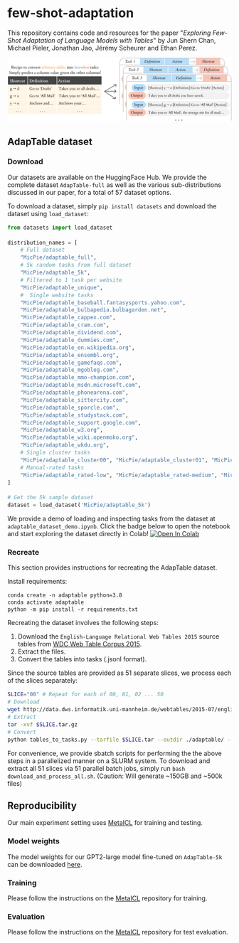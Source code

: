 # few-shot-adaptation
This repository contains code and resources for the paper "_Exploring Few-Shot Adaptation of Language Models with Tables_" by Jun Shern Chan, Michael Pieler, Jonathan Jao, Jérémy Scheurer and Ethan Perez.

![Tables-to-tasks](/img/tables_to_tasks.png)

## AdapTable dataset

### Download
Our datasets are available on the HuggingFace Hub. We provide the complete dataset `AdapTable-full` as well as the various sub-distributions discussed in our paper, for a total of 57 dataset options.

To download a dataset, simply `pip install datasets` and download the dataset using `load_dataset`:
```python
from datasets import load_dataset

distribution_names = [
    # Full dataset
    "MicPie/adaptable_full",
    # 5k random tasks from full dataset
    "MicPie/adaptable_5k",
    # Filtered to 1 task per website
    "MicPie/adaptable_unique",
    #  Single website tasks
    "MicPie/adaptable_baseball.fantasysports.yahoo.com",
    "MicPie/adaptable_bulbapedia.bulbagarden.net",
    "MicPie/adaptable_cappex.com",
    "MicPie/adaptable_cram.com",
    "MicPie/adaptable_dividend.com",
    "MicPie/adaptable_dummies.com",
    "MicPie/adaptable_en.wikipedia.org",
    "MicPie/adaptable_ensembl.org",
    "MicPie/adaptable_gamefaqs.com",
    "MicPie/adaptable_mgoblog.com",
    "MicPie/adaptable_mmo-champion.com",
    "MicPie/adaptable_msdn.microsoft.com",
    "MicPie/adaptable_phonearena.com",
    "MicPie/adaptable_sittercity.com",
    "MicPie/adaptable_sporcle.com",
    "MicPie/adaptable_studystack.com",
    "MicPie/adaptable_support.google.com",
    "MicPie/adaptable_w3.org",
    "MicPie/adaptable_wiki.openmoko.org",
    "MicPie/adaptable_wkdu.org",
    # Single cluster tasks
    "MicPie/adaptable_cluster00", "MicPie/adaptable_cluster01", "MicPie/adaptable_cluster02", "MicPie/adaptable_cluster03", "MicPie/adaptable_cluster04", "MicPie/adaptable_cluster05", "MicPie/adaptable_cluster06", "MicPie/adaptable_cluster07", "MicPie/adaptable_cluster08", "MicPie/adaptable_cluster09", "MicPie/adaptable_cluster10", "MicPie/adaptable_cluster11", "MicPie/adaptable_cluster12", "MicPie/adaptable_cluster13", "MicPie/adaptable_cluster14", "MicPie/adaptable_cluster15", "MicPie/adaptable_cluster16", "MicPie/adaptable_cluster17", "MicPie/adaptable_cluster18", "MicPie/adaptable_cluster19", "MicPie/adaptable_cluster20", "MicPie/adaptable_cluster21", "MicPie/adaptable_cluster22", "MicPie/adaptable_cluster23", "MicPie/adaptable_cluster24", "MicPie/adaptable_cluster25", "MicPie/adaptable_cluster26", "MicPie/adaptable_cluster27", "MicPie/adaptable_cluster28", "MicPie/adaptable_cluster29", "MicPie/adaptable_cluster-noise", 
    # Manual-rated tasks
    "MicPie/adaptable_rated-low", "MicPie/adaptable_rated-medium", "MicPie/adaptable_rated-high",
]

# Get the 5k sample dataset
dataset = load_dataset('MicPie/adaptable_5k')
```

We provide a demo of loading and inspecting tasks from the dataset at `adaptable_dataset_demo.ipynb`. Click the badge below to open the notebook and start exploring the dataset directly in Colab!
[![Open In Colab](https://colab.research.google.com/assets/colab-badge.svg)](https://colab.research.google.com/github/JunShern/few-shot-adaptation/blob/master/adaptable_dataset_demo.ipynb)


### Recreate

This section provides instructions for recreating the AdapTable dataset.

Install requirements:
```
conda create -n adaptable python=3.8
conda activate adaptable
python -m pip install -r requirements.txt
```

Recreating the dataset involves the following steps:
1. Download the `English-Language Relational Web Tables 2015` source tables from [WDC Web Table Corpus 2015](http://webdatacommons.org/webtables/2015/downloadInstructions.html).
2. Extract the files.
3. Convert the tables into tasks (.jsonl format).

Since the source tables are provided as 51 separate slices, we process each of the slices separately:
```bash
SLICE="00" # Repeat for each of 00, 01, 02 ... 50
# Download
wget http://data.dws.informatik.uni-mannheim.de/webtables/2015-07/englishCorpus/compressed/$SLICE.tar.gz
# Extract
tar -xvf $SLICE.tar.gz
# Convert
python tables_to_tasks.py --tarfile $SLICE.tar --outdir ./adaptable/ --max_source_files 10000
```

For convenience, we provide sbatch scripts for performing the the above steps in a parallelized manner on a SLURM system. To download and extract all 51 slices via 51 parallel batch jobs, simply run `bash download_and_process_all.sh`. (Caution: Will generate ~150GB and ~500k files)

## Reproducibility
Our main experiment setting uses [MetaICL](https://github.com/facebookresearch/MetaICL) for training and testing.

### Model weights
The model weights for our GPT2-large model fine-tuned on `AdapTable-5k` can be downloaded [here](https://drive.google.com/file/d/1Q1mh9rKxD6MX0lTD_okWEjINWRNfqhXY/view?usp=sharing).

### Training
Please follow the instructions on the [MetaICL](https://github.com/facebookresearch/MetaICL) repository for training.

### Evaluation
Please follow the instructions on the [MetaICL](https://github.com/facebookresearch/MetaICL) repository for test evaluation.
